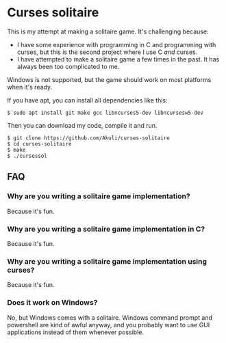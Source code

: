 # Curses solitaire

This is my attempt at making a solitaire game. It's challenging because:

- I have some experience with programming in C and programming with curses, but
  this is the second project where I use C *and* curses.
- I have attempted to make a solitaire game a few times in the past. It has
  always been too complicated to me.

Windows is not supported, but the game should work on most platforms when it's
ready.

If you have apt, you can install all dependencies like this:

    $ sudo apt install git make gcc libncurses5-dev libncursesw5-dev

Then you can download my code, compile it and run.

    $ git clone https://github.com/Akuli/curses-solitaire
    $ cd curses-solitaire
    $ make
    $ ./cursessol


## FAQ

### Why are you writing a solitaire game implementation?

Because it's fun.

### Why are you writing a solitaire game implementation in C?

Because it's fun.

### Why are you writing a solitaire game implementation using curses?

Because it's fun.

### Does it work on Windows?

No, but Windows comes with a solitaire. Windows command prompt and powershell
are kind of awful anyway, and you probably want to use GUI applications instead
of them whenever possible.
